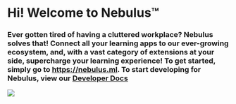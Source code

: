 # Hi! Welcome to Nebulus™
### Ever gotten tired of having a cluttered workplace? Nebulus solves that! Connect all your learning apps to our ever-growing ecosystem, and, with a vast category of extensions at your side, supercharge your learning experience! To get started, simply go to <a href="https://nebulus.ml">https://nebulus.ml</a>. To start developing for Nebulus, view our <a href="https://developer.nebulus.ml">Developer Docs</a>

<img src="https://media-exp2.licdn.com/dms/image/C561BAQFXiyMfU94d2Q/company-background_10000/0/1652475599733?e=1654830000&v=beta&t=lUFesQQk3R4rViCvKAbOloJaanl69mSfehbLlFaKDUM"></img>
